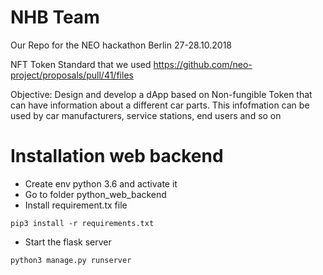 # NHB Team 
Our Repo for the NEO hackathon Berlin 27-28.10.2018

NFT Token Standard that we used
https://github.com/neo-project/proposals/pull/41/files

Objective:
Design and develop a dApp based on Non-fungible Token that can have information about a different car parts.
This infofmation can be used by car manufacturers, service stations, end users and so on

# Installation web backend
- Create env python 3.6 and activate it
- Go to folder python_web_backend
- Install requirement.tx file
```
pip3 install -r requirements.txt
```
- Start the flask server
```
python3 manage.py runserver
```
